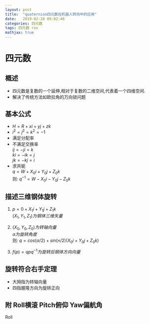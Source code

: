 ```yaml
---
layout: post
title:  "quaternion四元数在机器人转向中的应用"
date:   2019-02-28 09:02:46
categories: 四元数
tags: 四元数 ros
mathjax: true
---
```

# 四元数
## 概述
* 四元数是复数的一个延伸,相对于复数的二维空间,代表着一个四维空间.
* 解决了传统方法如欧拉角的万向锁问题
## 基本公式
* $H=R+xi+yj+zk$
* $i^2=j^2=k^2=-1$
* 满足分配率
* 不满足交换率
  <br>$ij=-ji=k$
  <br>$ki=-ik=j$
  <br>$jk=-kj=i$
* 求共轭
 <br>$q=W+X_0i+Y_0j+Z_0k$
 <br>则: $q^{-1}=W-X_0i-Y_0j-Z_0k$
## 描述三维钢体旋转
1. $p=0+X_1i+Y_1j+Z_1k$ 
  <br>$(X_1,Y_1,Z_1)为钢体三维矢量$

2. $(X_0,Y_0,Z_0)为转轴向量$
   <br>$\alpha 为旋转角度$
   <br>则: $q=cos(\alpha /2)+sin(\aleph/2)(X_0i+Y_0j+Z_0k)$
3. $f(p) = qpq^{-1}为旋转后钢体方向向量$
## 旋转符合右手定理
* 大拇指为转轴向量
* 四指握隆方向为旋转正向
  
## 附 Roll横滚 Pitch俯仰 Yaw偏航角
Roll

